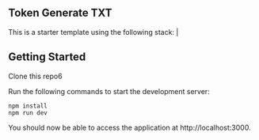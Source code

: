 ## Token Generate TXT

This is a starter template using the following stack:
                                                                              |

## Getting Started

Clone this repo6

Run the following commands to start the development server:

```
npm install
npm run dev
```

You should now be able to access the application at http://localhost:3000.
